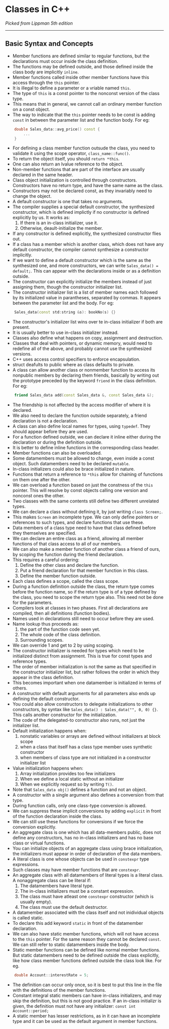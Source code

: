 Classes in C++
===

_Picked from Lippman 5th edition_

---

Basic Syntax and Concepts
---

- Member functions are defined similar to regular functions, but the declarations must occur inside the class definition.
- The functions may be defined outside, and those defined inside the class body are implicitly `inline`.
- Member functions called inside other member functions have this access through the `this` pointer.
- It is illegal to define a parameter or a vriable named `this`.
- The type of `this` is a const pointer to the nonconst version of the class type.
- This means that in general, we cannot call an ordinary member function on a const object.
- The way to indicate that the `this` pointer needs to be const is adding `const` in between the parameter list and the function body. For eg:
```C++
    double Sales_data::avg_price() const {
        ...
    }
```
- For defining a class member function outsude the class, you need to validate it using the scope operator, `class_name::func()`.
- To return the object itself, you should `return *this`.
- One can also return an lvalue reference to the object.
- Non-member functions that are part of the interface are usually declared in the same header.
- Class object initialization is controlled through constructors. Constructors have no return type, and have the same name as the class.
- Constructors may not be declared const, as they invariably need to change the object.
- A default constructor is one that takes no arguments.
- The compiler supplies a special default constructor, the synthesized constructor, which is defined implictly if no constructor is defined explicitly by us. It works as:
    1. If there is an in-class initializer, use it.
    2. Otherwise, deault-initialize the member.
- If any constructor is defined explicitly, the synthesized constructor flies out.
- If a class has a member which is another class, which does not have any default constructor, the compiler cannot synthesize a constructor implicitly.
- If we want to define a default constructor which is the same as the synthesized one, and more constructors, we can write `Sales_data() = default;`. This can appear with the declarations inside or as a definition outside.
- The constructor can explicitly initialize the members instead of just assigning them, though the constructor initializer list.
- The constructor initializer list is a list of member names each followed by its initialized value in parantheses, separated by commas. It appears between the parameter list and the body. For eg:
```C++
    Sales_data(const std:string &s): bookNo(s) {}
```
- The constructor's initializer list wins over te in-class initializer if both are present.
- It is usually better to use in-class initializer instead. 
- Classes also define what happens on copy, assignment and destruction.
- Classes that deal with pointers, or dynamic memory, would need to redefine all of the above, and probably cannot use the synthesized versions.
- C++ uses access control specifiers to enforce encapsulation.
- struct deafults to public where as class defaults to private.
- A class can allow another class or nonmember function to access its nonpublic members by declaring them friends, basically by writing out the prototype preceded by the keyword `friend` in the class definition. For eg:
```C++
    friend Sales_data add(const Sales_data &, const Sales_data &);
```
- The friendship is not affected by the access modifier of where it is declared.
- We also need to declare the function outside separately, a friend declaration is not a declaration.
- A class can also define local names for types, using `typedef`. They should appear before they are used.
- For a function defined outside, we can declare it inline either during the declaration or during the definition outside.
- It is better to define inline functions in the corresponding class header.
- Member functions can also be overloaded.
- Some datamembers must be allowed to change, even inside a const object. Such datamembers need to be declared `mutable`.
- In-class initializers could also be brace initialized in nature.
- Functions that return a reference to `*this` allow for chaining of functions on them one after the other.
- We can overload a function based on just the constness of the `this` pointer. This will resolve by const objects calling one version and nonconst ones the other.
- Two classes with the same contents still define two different unrelated types.
- We can declare a class without defining it, by just writing `class Screen;`.
- This makes `Screen` an incomplete type. We can only define pointers or references to such types, and declare functions that use these.
- Data members of a class type need to have that class defined before they themselves are specified.
- We can declare an entire class as a friend, allowing all member functions of that class access to all of our members.
- We can also make a member function of another class a friend of ours, by scoping the function during the friend declaration.
- This requires a careful ordering:
    1. Define the other class and declare the function.
    2. Put a friend declaration for that member function in this class.
    3. Define the member function outside.
- Each class defines a scope, called the class scope.
- During a function definition outside the class, the return type comes before the function name, so if the return type is of a type defined by the class, you need to scope the return type also. This need not be done for the parameters.
- Compilers look at classes in two phases. First all declarations are compiled, then all definitions (function bodies).
- Names used in declarations still need to occur before they are used.
- Name lookup thus proceeds as:
    1. the part of the function code seen yet.
    2. The whole code of the class definition.
    3. Surrounding scopes.
- We can override 1 and get to 2 by using scoping.
- The constructor initializer is needed for types which need to be initialized distinct from assignment. This is true for const types and reference types.
- The order of member initialization is not the same as that specified in the constructor initializer list, but rather follows the order in which they appear in the class definition.
- This becomes important when one datamember is initialized in terms of others.
- A constructor with default arguments for all parameters also ends up defining the default constructor.
- You could also allow constructors to delegate initializations to other constructors, by syntax like `Sales_data() : Sales_data("", 0, 0) {}`. This calls another constructor for the initialization.
- The code of the delegated-to constructor also runs, not just the initializer list.
- Default initialization happens when:
    1. nonstatic variables or arrays are defined without initializers at block scope
    2. when a class that itself has a class type member uses synthetic constructor
    3. when members of class type are not initialized in a constructor initializer list
- Value initialization happens when:
    1. Array  initialization provides too few initializers
    2. When we define a local static without an initializer
    3. When we explicitly request so by writing `T()`.
- Note that `Sales_data obj()` defines a function and not an object.
- A constructor with a single argument also defines a conversion from that type.
- During function calls, only one class-type conversion is allowed.
- We can suppress these implicit conversions by adding `explicit` in front of the function declaration inside the class.
- We can still use these functions for conversions if we force the conversion explicitly.
- An aggregate class is one which has all data-members public, does not define any constructors, has no in-class initializers and has no base class or virtual functions.
- You can initialize objects of an aggregate class using brace initialization, the initializers must appear in order of declaration of the data members.
- A literal class is one whose objects can be used in `constexpr` type expressions.
- Such classes may have member functions that are `constexpr`.
- An aggregate class with all datamembers of literal types is a literal class. A nonaggregate class can be literal if:
    1. The datamembers have literal type.
    2. The in-class initializers must be a constant expression.
    3. The class must have atleast one `constexpr` constructor (which is usually empty).
    4. The class must use the default destructor.
- A datamember associated with the class itself and not inidividual objects is called static.
- To declare this add keyword `static` in front of the datamember declaration.
- We can also have static member functions, which will not have access to the `this` pointer. For the same reason they cannot be declared `const`. We can still refer to static datamembers inside the body.
- Static member functions can be defined like normal member functions. But static datamembers need to be defined outside the class explicitly, like how class member functions defined outside the class look like. For eg.
```C++
    double Account::interestRate = 5;
```
- The definition can occur only once, so it is best to put this line in the file with the definitions of the member functions.
- Constant integral static members can have in-class initializers, and may skip the definition, but this is not good practice. If an in-class initializr is given, the definition must not have any initializer: `const int Account::period;`
- A static member has lesser restrictions, as in it can have an incomplete type and it can be used as the default argument in member functions.